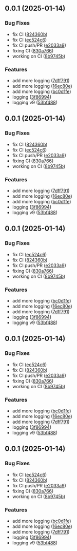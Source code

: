 ## 0.0.1 (2025-01-14)


### Bug Fixes

* fix CI ([824360b](https://github.com/puckowski/citest/commit/824360b0544727812d8b2375473411b5415a9ab3))
* fix CI ([ec524c6](https://github.com/puckowski/citest/commit/ec524c6058ff2c15478d32857ac3107e92dd4e48))
* fix CI push/PR ([e2033a9](https://github.com/puckowski/citest/commit/e2033a9e51c0373124774c64940a1f1dcebc482c))
* fixing CI ([830a766](https://github.com/puckowski/citest/commit/830a7664ac2ea59d7225e3ed0d9b21b67a66db80))
* working on CI ([8b9745b](https://github.com/puckowski/citest/commit/8b9745b87e70fd0f92afde7eae604a383661c1e8))


### Features

* add more logging ([7dff791](https://github.com/puckowski/citest/commit/7dff7910b6e3aaa1955f5074cc6ab69e478e5059))
* add more logging ([16ec80e](https://github.com/puckowski/citest/commit/16ec80e45b3db6be1cceb8dd066b1f246e3bd9ba))
* add more logging ([bc0d1fe](https://github.com/puckowski/citest/commit/bc0d1fe0d1729d9e043ca9ddc88e5ce37084b718))
* logging ([3f86994](https://github.com/puckowski/citest/commit/3f86994ba7161f4d7b1e685cb04feec0e25de8dc))
* logging v9 ([53bf488](https://github.com/puckowski/citest/commit/53bf488a58d1e670c2727e66bf8c4a551795f7c9))



## 0.0.1 (2025-01-14)


### Bug Fixes

* fix CI ([824360b](https://github.com/puckowski/citest/commit/824360b0544727812d8b2375473411b5415a9ab3))
* fix CI ([ec524c6](https://github.com/puckowski/citest/commit/ec524c6058ff2c15478d32857ac3107e92dd4e48))
* fix CI push/PR ([e2033a9](https://github.com/puckowski/citest/commit/e2033a9e51c0373124774c64940a1f1dcebc482c))
* fixing CI ([830a766](https://github.com/puckowski/citest/commit/830a7664ac2ea59d7225e3ed0d9b21b67a66db80))
* working on CI ([8b9745b](https://github.com/puckowski/citest/commit/8b9745b87e70fd0f92afde7eae604a383661c1e8))


### Features

* add more logging ([7dff791](https://github.com/puckowski/citest/commit/7dff7910b6e3aaa1955f5074cc6ab69e478e5059))
* add more logging ([16ec80e](https://github.com/puckowski/citest/commit/16ec80e45b3db6be1cceb8dd066b1f246e3bd9ba))
* add more logging ([bc0d1fe](https://github.com/puckowski/citest/commit/bc0d1fe0d1729d9e043ca9ddc88e5ce37084b718))
* logging ([3f86994](https://github.com/puckowski/citest/commit/3f86994ba7161f4d7b1e685cb04feec0e25de8dc))
* logging v9 ([53bf488](https://github.com/puckowski/citest/commit/53bf488a58d1e670c2727e66bf8c4a551795f7c9))



## 0.0.1 (2025-01-14)


### Bug Fixes

* fix CI ([ec524c6](https://github.com/puckowski/citest/commit/ec524c6058ff2c15478d32857ac3107e92dd4e48))
* fix CI ([824360b](https://github.com/puckowski/citest/commit/824360b0544727812d8b2375473411b5415a9ab3))
* fix CI push/PR ([e2033a9](https://github.com/puckowski/citest/commit/e2033a9e51c0373124774c64940a1f1dcebc482c))
* fixing CI ([830a766](https://github.com/puckowski/citest/commit/830a7664ac2ea59d7225e3ed0d9b21b67a66db80))
* working on CI ([8b9745b](https://github.com/puckowski/citest/commit/8b9745b87e70fd0f92afde7eae604a383661c1e8))


### Features

* add more logging ([bc0d1fe](https://github.com/puckowski/citest/commit/bc0d1fe0d1729d9e043ca9ddc88e5ce37084b718))
* add more logging ([16ec80e](https://github.com/puckowski/citest/commit/16ec80e45b3db6be1cceb8dd066b1f246e3bd9ba))
* add more logging ([7dff791](https://github.com/puckowski/citest/commit/7dff7910b6e3aaa1955f5074cc6ab69e478e5059))
* logging ([3f86994](https://github.com/puckowski/citest/commit/3f86994ba7161f4d7b1e685cb04feec0e25de8dc))
* logging v9 ([53bf488](https://github.com/puckowski/citest/commit/53bf488a58d1e670c2727e66bf8c4a551795f7c9))



## 0.0.1 (2025-01-14)


### Bug Fixes

* fix CI ([ec524c6](https://github.com/puckowski/citest/commit/ec524c6058ff2c15478d32857ac3107e92dd4e48))
* fix CI ([824360b](https://github.com/puckowski/citest/commit/824360b0544727812d8b2375473411b5415a9ab3))
* fix CI push/PR ([e2033a9](https://github.com/puckowski/citest/commit/e2033a9e51c0373124774c64940a1f1dcebc482c))
* fixing CI ([830a766](https://github.com/puckowski/citest/commit/830a7664ac2ea59d7225e3ed0d9b21b67a66db80))
* working on CI ([8b9745b](https://github.com/puckowski/citest/commit/8b9745b87e70fd0f92afde7eae604a383661c1e8))


### Features

* add more logging ([bc0d1fe](https://github.com/puckowski/citest/commit/bc0d1fe0d1729d9e043ca9ddc88e5ce37084b718))
* add more logging ([16ec80e](https://github.com/puckowski/citest/commit/16ec80e45b3db6be1cceb8dd066b1f246e3bd9ba))
* add more logging ([7dff791](https://github.com/puckowski/citest/commit/7dff7910b6e3aaa1955f5074cc6ab69e478e5059))
* logging ([3f86994](https://github.com/puckowski/citest/commit/3f86994ba7161f4d7b1e685cb04feec0e25de8dc))
* logging v9 ([53bf488](https://github.com/puckowski/citest/commit/53bf488a58d1e670c2727e66bf8c4a551795f7c9))



## 0.0.1 (2025-01-14)


### Bug Fixes

* fix CI ([ec524c6](https://github.com/puckowski/citest/commit/ec524c6058ff2c15478d32857ac3107e92dd4e48))
* fix CI ([824360b](https://github.com/puckowski/citest/commit/824360b0544727812d8b2375473411b5415a9ab3))
* fix CI push/PR ([e2033a9](https://github.com/puckowski/citest/commit/e2033a9e51c0373124774c64940a1f1dcebc482c))
* fixing CI ([830a766](https://github.com/puckowski/citest/commit/830a7664ac2ea59d7225e3ed0d9b21b67a66db80))
* working on CI ([8b9745b](https://github.com/puckowski/citest/commit/8b9745b87e70fd0f92afde7eae604a383661c1e8))


### Features

* add more logging ([bc0d1fe](https://github.com/puckowski/citest/commit/bc0d1fe0d1729d9e043ca9ddc88e5ce37084b718))
* add more logging ([16ec80e](https://github.com/puckowski/citest/commit/16ec80e45b3db6be1cceb8dd066b1f246e3bd9ba))
* add more logging ([7dff791](https://github.com/puckowski/citest/commit/7dff7910b6e3aaa1955f5074cc6ab69e478e5059))
* logging ([3f86994](https://github.com/puckowski/citest/commit/3f86994ba7161f4d7b1e685cb04feec0e25de8dc))
* logging v9 ([53bf488](https://github.com/puckowski/citest/commit/53bf488a58d1e670c2727e66bf8c4a551795f7c9))



